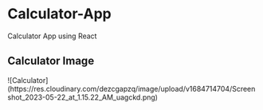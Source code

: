 # Calculator-App
Calculator App using React

<h2>Calculator Image</h2>
![Calculator](https://res.cloudinary.com/dezcgapzq/image/upload/v1684714704/Screenshot_2023-05-22_at_1.15.22_AM_uagckd.png)
